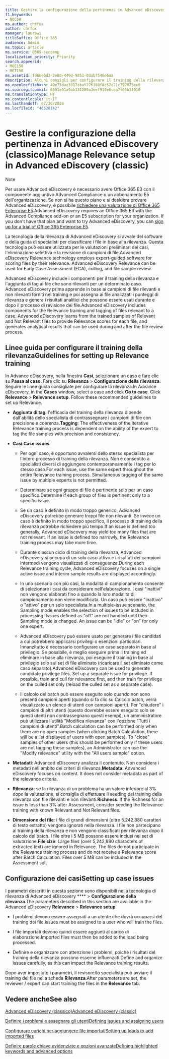 ```yaml
---
title: Gestire la configurazione della pertinenza in Advanced eDiscovery
f1.keywords:
- NOCSH
ms.author: chrfox
author: chrfox
manager: laurawi
titleSuffix: Office 365
audience: Admin
ms.topic: article
ms.service: O365-seccomp
localization_priority: Priority
search.appverid:
- MOE150
- MET150
ms.assetid: fd6be6d3-2e8d-449d-9851-03ab7546e6aa
description: Alcuni consigli per configurare il training della rilevanza in Advanced eDiscovery per classificare i file in base alla rilevanza e generare risultati analitici.
ms.openlocfilehash: 40e73dae3317cba5226180f8c57c71c792875ee0
ms.sourcegitcommit: 6501e01a9ab131205a3eef910e6cea7f65b3f010
ms.translationtype: HT
ms.contentlocale: it-IT
ms.lasthandoff: 07/30/2020
ms.locfileid: "46528142"
---
```

# <a name="manage-relevance-setup-in-advanced-ediscovery-classic"></a><span data-ttu-id="42a6b-103">Gestire la configurazione della pertinenza in Advanced eDiscovery (classico)</span><span class="sxs-lookup"><span data-stu-id="42a6b-103">Manage Relevance setup in Advanced eDiscovery (classic)</span></span>

> [!NOTE]
> <span data-ttu-id="42a6b-p101">Per usare Advanced eDiscovery è necessario avere Office 365 E3 con il componente aggiuntivo Advanced Compliance o un abbonamento E5 dell'organizzazione. Se non si ha questo piano e si desidera provare Advanced eDiscovery, è possibile [richiedere una valutazione di Office 365 Enterprise E5](https://go.microsoft.com/fwlink/p/?LinkID=698279).</span><span class="sxs-lookup"><span data-stu-id="42a6b-p101">Advanced eDiscovery requires an Office 365 E3 with the Advanced Compliance add-on or an E5 subscription for your organization. If you don't have that plan and want to try Advanced eDiscovery, you can [sign up for a trial of Office 365 Enterprise E5](https://go.microsoft.com/fwlink/p/?LinkID=698279).</span></span> 
  
 <span data-ttu-id="42a6b-p102">La tecnologia della rilevanza di Advanced eDiscovery si avvale del software e della guida di specialisti per classificare i file in base alla rilevanza. Questa tecnologia può essere utilizzata per le valutazioni preliminari dei casi, l'eliminazione selettiva e la revisione di campioni di file.</span><span class="sxs-lookup"><span data-stu-id="42a6b-p102">Advanced eDiscovery Relevance technology employs expert-guided software for scoring files by their relevance. Advanced eDiscovery Relevance can be used for Early Case Assessment (ECA), culling, and file sample review.</span></span> 
  
 <span data-ttu-id="42a6b-p103">Advanced eDiscovery include i componenti per il training della rilevanza e l'aggiunta di tag ai file che sono rilevanti per un determinato caso. Advanced eDiscovery prima apprende in base ai campioni di file rilevanti e non rilevanti forniti nel training e poi assegna ai file analizzati i punteggi di rilevanza e genera i risultati analitici che possono essere usati durante e dopo il processo di revisione dei file.</span><span class="sxs-lookup"><span data-stu-id="42a6b-p103">Advanced eDiscovery includes components for the Relevance training and tagging of files relevant to a case. Advanced eDiscovery learns from the trained samples of Relevant and Not Relevant files to provide Relevance scores for each file, and generates analytical results that can be used during and after the file review process.</span></span> 
  
## <a name="guidelines-for-setting-up-relevance-training"></a><span data-ttu-id="42a6b-110">Linee guida per configurare il training della rilevanza</span><span class="sxs-lookup"><span data-stu-id="42a6b-110">Guidelines for setting up Relevance training</span></span>

 <span data-ttu-id="42a6b-p104">In Advance eDiscovery, nella finestra **Casi**, selezionare un caso e fare clic su **Passa al caso**. Fare clic su **Rilevanza** \> **Configurazione della rilevanza**. Seguire le linee guida consigliate per configurare la rilevanza.</span><span class="sxs-lookup"><span data-stu-id="42a6b-p104">In Advance eDiscovery, in the **Cases** window, select a case and click **Go to case**. Click **Relevance** \> **Relevance setup**. Follow these recommended guidelines to set up Relevance.</span></span> 
  
- <span data-ttu-id="42a6b-114">**Aggiunta di tag**: l'efficacia del training della rilevanza dipende dall'abilità dello specialista di contrassegnare i campioni di file con precisione e coerenza.</span><span class="sxs-lookup"><span data-stu-id="42a6b-114">**Tagging**: The effectiveness of the iterative Relevance training process is dependent on the ability of the expert to tag the file samples with precision and consistency.</span></span>

- <span data-ttu-id="42a6b-115">**Casi**:</span><span class="sxs-lookup"><span data-stu-id="42a6b-115">**Case issues**:</span></span>
  
  - <span data-ttu-id="42a6b-p105">Per ogni caso, è opportuno avvalersi dello stesso specialista per l'intero processo di training della rilevanza. Non è consentito a specialisti diversi di aggiungere contemporaneamente i tag per lo stesso caso.</span><span class="sxs-lookup"><span data-stu-id="42a6b-p105">For each issue, use the same expert throughout the entire Relevance training process. Simultaneous tagging of the same issue by multiple experts is not permitted.</span></span>
  
  - <span data-ttu-id="42a6b-118">Determinare se ogni gruppo di file è pertinente solo per un caso specifico.</span><span class="sxs-lookup"><span data-stu-id="42a6b-118">Determine if each group of files is pertinent only to a specific issue.</span></span>

  - <span data-ttu-id="42a6b-p106">Se un caso è definito in modo troppo generico, Advanced eDiscovery potrebbe generare troppi file non rilevanti. Se invece un caso è definito in modo troppo specifico, il processo di training della rilevanza potrebbe richiedere più tempo.</span><span class="sxs-lookup"><span data-stu-id="42a6b-p106">If an issue is defined too generally, Advanced eDiscovery may yield too many files that are not relevant. If an issue is defined too narrowly, the Relevance training process may take more time.</span></span> 

  - <span data-ttu-id="42a6b-121">Durante ciascun ciclo di training della rilevanza, Advanced eDiscovery si occupa di un solo caso attivo e i risultati dei campioni intermedi vengono visualizzati di conseguenza.</span><span class="sxs-lookup"><span data-stu-id="42a6b-121">During each Relevance training cycle, Advanced eDiscovery focuses on a single active issue and interim sample results are displayed accordingly.</span></span>

  - <span data-ttu-id="42a6b-p107">In uno scenario con più casi, la modalità di campionamento consente di selezionare i casi da considerare nell'elaborazione. I casi "inattivi" non vengono elaborati fino a quando la loro modalità di campionamento non viene modificata. Un caso può essere "inattivo" o "attivo" per un solo specialista.</span><span class="sxs-lookup"><span data-stu-id="42a6b-p107">In a multiple-issue scenario, the Sampling mode enables the selection of issues to be included in processing. Issues defined as "off" are not handled until their Sampling mode is changed. An issue can be "idle" or "on" for only one expert.</span></span>

  - <span data-ttu-id="42a6b-p108">Advanced eDiscovery può essere usato per generare i file candidati a cui potrebbero applicarsi privilegi o esenzioni particolari. Innanzitutto è necessario configurare un caso separato in base al privilegio. Se possibile, è meglio eseguire prima il training ed eliminare in base alla rilevanza, poi eseguire il training in base al privilegio solo sul set di file eliminato (ricaricare il set eliminato come caso separato).</span><span class="sxs-lookup"><span data-stu-id="42a6b-p108">Advanced eDiscovery can be used to generate candidate privilege files. Set up a separate issue for privilege. If possible, train and cull for relevance first, and then train for privilege on the culled set only (reload the culled set as a separate case).</span></span> 

  - <span data-ttu-id="42a6b-p109">Il calcolo del batch può essere eseguito solo quando non sono presenti campioni aperti (quando si fa clic su Calcolo batch, verrà visualizzato un elenco di utenti con campioni aperti). Per "chiudere" i campioni di altri utenti (questo dovrebbe essere eseguito solo se questi utenti non contrassegnano questi esempi), un amministratore può utilizzare l'utilità "Modifica rilevanza" con l'opzione "Tutti i campioni di utenti".</span><span class="sxs-lookup"><span data-stu-id="42a6b-p109">Batch calculation can be performed only when there are no open samples (when clicking Batch Calculation, there will be a list displayed of users with open samples). To "close" samples of other users (this should be performed only if these users are not tagging these samples), an Administrator can use the "Modify relevance" utility with the "All users sample" option.</span></span>

- <span data-ttu-id="42a6b-p110">**Metadati**: Advanced eDiscovery analizza il contenuto. Non considera i metadati nell'ambito dei criteri di rilevanza.</span><span class="sxs-lookup"><span data-stu-id="42a6b-p110">**Metadata**: Advanced eDiscovery focuses on content. It does not consider metadata as part of the relevance criteria.</span></span>

- <span data-ttu-id="42a6b-132">**Rilevanza**: se la rilevanza di un problema ha un valore inferiore al 3% dopo la valutazione, si consiglia di effettuare il seeding del training della rilevanza con file rilevanti e non rilevanti.</span><span class="sxs-lookup"><span data-stu-id="42a6b-132">**Richness**: If the Richness for an issue is less than 3% after Assessment, consider seeding the Relevance training with known Relevant and Not Relevant files.</span></span>

- <span data-ttu-id="42a6b-p111">**Dimensione del file**: i file di grandi dimensioni (oltre 5.242.880 caratteri di testo estratto) vengono ignorati nella rilevanza. I file non partecipano al training della rilevanza e non vengono classificati per rilevanza dopo il calcolo del batch. I file oltre i 5 MB possono essere inclusi nel set di valutazione.</span><span class="sxs-lookup"><span data-stu-id="42a6b-p111">**File size**: Large files (over 5,242,880 characters of extracted text) are ignored in Relevance. The files do not participate in the Relevance training process and do not receive a Relevance score after Batch Calculation. Files over 5 MB can be included in the Assessment set.</span></span>

## <a name="setting-up-case-issues"></a><span data-ttu-id="42a6b-136">Configurazione dei casi</span><span class="sxs-lookup"><span data-stu-id="42a6b-136">Setting up case issues</span></span>

<span data-ttu-id="42a6b-137">I parametri descritti in questa sezione sono disponibili nella tecnologia di rilevanza di Advanced eDiscovery \*\*\*\* \> **Configurazione della rilevanza**.</span><span class="sxs-lookup"><span data-stu-id="42a6b-137">The parameters described in this section are available in the Advanced eDiscovery **Relevance** \> **Relevance setup**.</span></span>
  
- <span data-ttu-id="42a6b-138">I problemi devono essere assegnati a un utente che dovrà occuparsi del training dei file.</span><span class="sxs-lookup"><span data-stu-id="42a6b-138">Issues must be assigned to a user who will train the files.</span></span>

- <span data-ttu-id="42a6b-139">I file importati devono quindi essere aggiunti al carico di elaborazione.</span><span class="sxs-lookup"><span data-stu-id="42a6b-139">Imported files must then be added to the load being processed.</span></span>

- <span data-ttu-id="42a6b-140">Definire e organizzare con attenzione i problemi, poiché i risultati del training della rilevanza possono esserne influenzati.</span><span class="sxs-lookup"><span data-stu-id="42a6b-140">Define and organize issues carefully, as this can impact the Relevance training results.</span></span>

<span data-ttu-id="42a6b-141">Dopo aver impostato i parametri, il revisore/lo specialista può avviare il training dei file nella scheda **Rilevanza**.</span><span class="sxs-lookup"><span data-stu-id="42a6b-141">After parameters are set, the reviewer / expert can start training the files in the **Relevance** tab.</span></span> 
  
## <a name="see-also"></a><span data-ttu-id="42a6b-142">Vedere anche</span><span class="sxs-lookup"><span data-stu-id="42a6b-142">See also</span></span>

[<span data-ttu-id="42a6b-143">Advanced eDiscovery (classico)</span><span class="sxs-lookup"><span data-stu-id="42a6b-143">Advanced eDiscovery (classic)</span></span>](office-365-advanced-ediscovery.md)
  
[<span data-ttu-id="42a6b-144">Definire i problemi e assegnare gli utenti</span><span class="sxs-lookup"><span data-stu-id="42a6b-144">Defining issues and assigning users</span></span>](define-issues-and-assign-users.md)
  
[<span data-ttu-id="42a6b-145">Configurare carichi per aggiungere file importati</span><span class="sxs-lookup"><span data-stu-id="42a6b-145">Setting up loads to add imported files</span></span>](set-up-loads-to-add-imported-files.md)
  
[<span data-ttu-id="42a6b-146">Definire parole chiave evidenziate e opzioni avanzate</span><span class="sxs-lookup"><span data-stu-id="42a6b-146">Defining highlighted keywords and advanced options</span></span>](define-highlighted-keywords-and-advanced-options.md)

